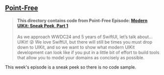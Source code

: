 ## [Point-Free](https://www.pointfree.co)

> #### This directory contains code from Point-Free Episode: [Modern UIKit: Sneak Peek, Part 1](https://www.pointfree.co/episodes/ep281-modern-uikit-sneak-peek-part-1)
>
> As we approach WWDC24 and 5 years of SwiftUI, let’s talk about… UIKit! 😜 We love SwiftUI, but there will still be times you must drop down to UIKit, and so we want to show what modern UIKit development can look like if you put in a little bit of effort to build tools that allow you to model your domains as concisely as possible.

This week's episode is a sneak peek so there is no code sample.
